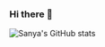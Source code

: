 ### Hi there 👋

![Sanya's GitHub stats](https://github-readme-stats.vercel.app/api?username=sanya-mahajan&rank_icon=github)
